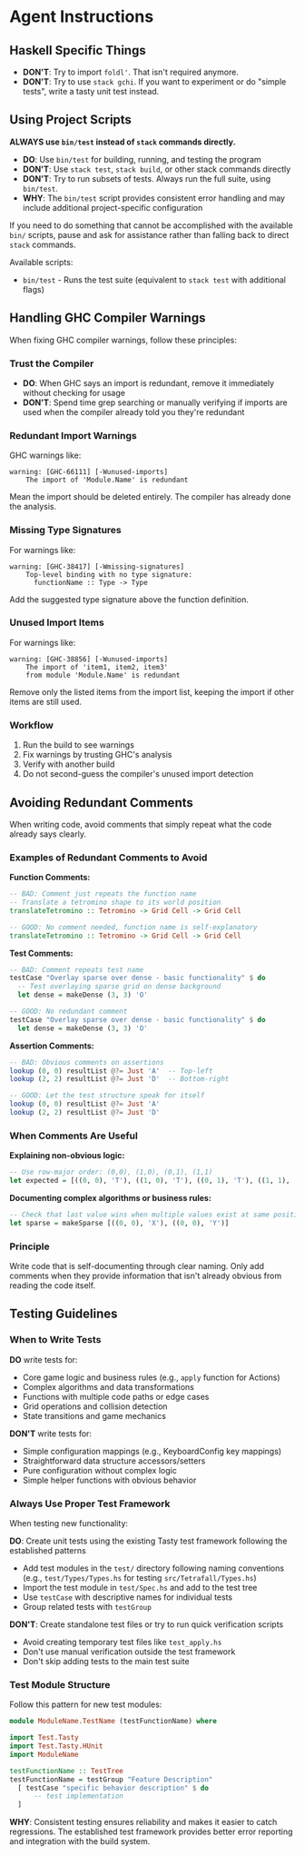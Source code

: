 # Agent Instructions

## Haskell Specific Things

- **DON'T**: Try to import `foldl'`. That isn't required anymore.
- **DON'T**: Try to use `stack gchi`. If you want to experiment or do "simple tests", write a tasty unit test instead.

## Using Project Scripts

**ALWAYS use `bin/test` instead of `stack` commands directly.**

- **DO**: Use `bin/test` for building, running, and testing the program
- **DON'T**: Use `stack test`, `stack build`, or other stack commands directly
- **DON'T**: Try to run subsets of tests. Always run the full suite, using `bin/test`.
- **WHY**: The `bin/test` script provides consistent error handling and may include additional project-specific configuration

If you need to do something that cannot be accomplished with the available `bin/` scripts, pause and ask for assistance rather than falling back to direct `stack` commands.

Available scripts:
- `bin/test` - Runs the test suite (equivalent to `stack test` with additional flags)

## Handling GHC Compiler Warnings

When fixing GHC compiler warnings, follow these principles:

### Trust the Compiler
- **DO**: When GHC says an import is redundant, remove it immediately without checking for usage
- **DON'T**: Spend time grep searching or manually verifying if imports are used when the compiler already told you they're redundant

### Redundant Import Warnings
GHC warnings like:
```
warning: [GHC-66111] [-Wunused-imports]
    The import of 'Module.Name' is redundant
```

Mean the import should be deleted entirely. The compiler has already done the analysis.

### Missing Type Signatures
For warnings like:
```
warning: [GHC-38417] [-Wmissing-signatures]
    Top-level binding with no type signature:
      functionName :: Type -> Type
```

Add the suggested type signature above the function definition.

### Unused Import Items
For warnings like:
```
warning: [GHC-38856] [-Wunused-imports]
    The import of 'item1, item2, item3'
    from module 'Module.Name' is redundant
```

Remove only the listed items from the import list, keeping the import if other items are still used.

### Workflow
1. Run the build to see warnings
2. Fix warnings by trusting GHC's analysis
3. Verify with another build
4. Do not second-guess the compiler's unused import detection

## Avoiding Redundant Comments

When writing code, avoid comments that simply repeat what the code already says clearly.

### Examples of Redundant Comments to Avoid

**Function Comments:**
```haskell
-- BAD: Comment just repeats the function name
-- Translate a tetromino shape to its world position
translateTetromino :: Tetromino -> Grid Cell -> Grid Cell

-- GOOD: No comment needed, function name is self-explanatory
translateTetromino :: Tetromino -> Grid Cell -> Grid Cell
```

**Test Comments:**
```haskell
-- BAD: Comment repeats test name
testCase "Overlay sparse over dense - basic functionality" $ do
  -- Test overlaying sparse grid on dense background
  let dense = makeDense (3, 3) 'O'

-- GOOD: No redundant comment
testCase "Overlay sparse over dense - basic functionality" $ do
  let dense = makeDense (3, 3) 'O'
```

**Assertion Comments:**
```haskell
-- BAD: Obvious comments on assertions
lookup (0, 0) resultList @?= Just 'A'  -- Top-left
lookup (2, 2) resultList @?= Just 'D'  -- Bottom-right

-- GOOD: Let the test structure speak for itself
lookup (0, 0) resultList @?= Just 'A'
lookup (2, 2) resultList @?= Just 'D'
```

### When Comments Are Useful

**Explaining non-obvious logic:**
```haskell
-- Use row-major order: (0,0), (1,0), (0,1), (1,1)
let expected = [((0, 0), 'T'), ((1, 0), 'T'), ((0, 1), 'T'), ((1, 1), 'T')]
```

**Documenting complex algorithms or business rules:**
```haskell
-- Check that last value wins when multiple values exist at same position
let sparse = makeSparse [((0, 0), 'X'), ((0, 0), 'Y')]
```

### Principle
Write code that is self-documenting through clear naming. Only add comments when they provide information that isn't already obvious from reading the code itself.

## Testing Guidelines

### When to Write Tests

**DO** write tests for:
- Core game logic and business rules (e.g., `apply` function for Actions)
- Complex algorithms and data transformations  
- Functions with multiple code paths or edge cases
- Grid operations and collision detection
- State transitions and game mechanics

**DON'T** write tests for:
- Simple configuration mappings (e.g., KeyboardConfig key mappings)
- Straightforward data structure accessors/setters
- Pure configuration without complex logic
- Simple helper functions with obvious behavior

### Always Use Proper Test Framework
When testing new functionality:

**DO**: Create unit tests using the existing Tasty test framework following the established patterns
- Add test modules in the `test/` directory following naming conventions (e.g., `test/Types/Types.hs` for testing `src/Tetrafall/Types.hs`)
- Import the test module in `test/Spec.hs` and add to the test tree
- Use `testCase` with descriptive names for individual tests
- Group related tests with `testGroup`

**DON'T**: Create standalone test files or try to run quick verification scripts
- Avoid creating temporary test files like `test_apply.hs`
- Don't use manual verification outside the test framework
- Don't skip adding tests to the main test suite

### Test Module Structure
Follow this pattern for new test modules:
```haskell
module ModuleName.TestName (testFunctionName) where

import Test.Tasty
import Test.Tasty.HUnit
import ModuleName

testFunctionName :: TestTree  
testFunctionName = testGroup "Feature Description"
  [ testCase "specific behavior description" $ do
      -- test implementation
  ]
```

**WHY**: Consistent testing ensures reliability and makes it easier to catch regressions. The established test framework provides better error reporting and integration with the build system.